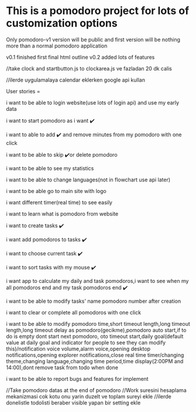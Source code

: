 # This is a pomodoro project for lots of customization options

Only pomodoro-v1 version will be public and first version will be
nothing more than a normal pomodoro application

v0.1 finished first final html outline
v0.2 added lots of features

//take clock and startbutton.js to clockarea.js ve fazladan 20 dk calis

//ilerde uygulamalaya calendar eklerken google api kullan

User stories =

i want to be able to login website(use lots of login api) and use my early data 

i want to start pomodoro as i want ✔️

i want to able to add ✔️ and remove minutes from my pomodoro with one click

i want to be able to skip ✔️or delete pomodoro

i want to be able to see my statistics

i want to be able to change languages(not in flowchart use api later)

i want to be able go to main site with logo

i want different timer(real time) to see easily

i want to learn what is pomodoro from website

i want to create tasks ✔️

i want add pomodoros to tasks ✔️

i want to choose current task ✔️

i want to sort tasks with my mouse ✔️

i want app to calculate my daily and task pomodoros,i want to see when my all pomodoros end and my task pomodoros end ✔️

i want to be able to modify tasks' name pomodoro number after creation

i want to clear or complete all pomodoros with one click 

i want to be able to modify pomodoro time,short timeout length,long timeout length,long timeout delay as pomodoro(gecikme),pomodoro auto start,if to do is empty dont start next pomodoro, oto timeout start,daily goal(default value at daily goal and indicator for people to see they can modify this)/notification voice volume,alarm voice,opening desktop notifications,opening explorer notifications,close real time timer/changing theme,changing language,changing time period,time display(2:00PM and 14:00),dont remove task from todo when done

i want to be able to report bugs and features for implement

//Take pomodoro datas at the end of pomodoro
//Work suresini hesaplama mekanizmasi cok kotu onu yarin duzelt ve toplam sureyi ekle
//ilerde donelistle todolisti beraber visible yapan bir setting ekle
